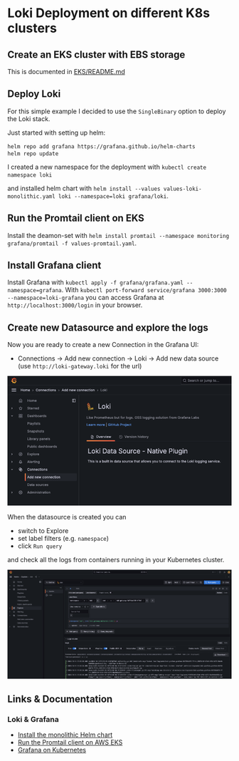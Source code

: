 # Loki Deployment on different K8s clusters

## Create an EKS cluster with EBS storage

This is documented in [EKS/README.md](EKS/README.md)

## Deploy Loki

For this simple example I decided to use the `SingleBinary` option to deploy the Loki stack. 

Just started with setting up helm: 

```
helm repo add grafana https://grafana.github.io/helm-charts
helm repo update
```

I created a new namespace for the deployment with `kubectl create namespace loki`

and installed helm chart with `helm install --values values-loki-monolithic.yaml loki --namespace=loki grafana/loki`.

## Run the Promtail client on EKS

Install the deamon-set with `helm install promtail --namespace monitoring grafana/promtail -f values-promtail.yaml`.

## Install Grafana client

Install Grafana with `kubectl apply -f grafana/grafana.yaml --namespace=grafana`.
With `kubectl port-forward service/grafana 3000:3000 --namespace=loki-grafana` you can access Grafana at `http://localhost:3000/login` in your browser.


## Create new Datasource and explore the logs

Now you are ready to create a new Connection in the Grafana UI:

* Connections -> Add new connection -> Loki -> Add new data source (use `http://loki-gateway.loki` for the url)

![add new connection](image/add_new_connection.png)

When the datasource is created you can
 
* switch to Explore
* set label filters (e.g. `namespace`)
* click `Run query`

and check all the logs from containers running in your Kubernetes cluster.

![explore logs](image/explore_logs.png)

## Links & Documentation

### Loki & Grafana

* [Install the monolithic Helm chart](https://grafana.com/docs/loki/latest/setup/install/helm/install-monolithic/)
* [Run the Promtail client on AWS EKS](https://grafana.com/docs/loki/latest/send-data/promtail/cloud/eks/)
* [Grafana on Kubernetes](https://grafana.com/docs/grafana/latest/setup-grafana/installation/kubernetes/)